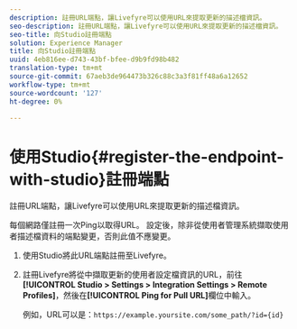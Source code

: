 ```yaml
---
description: 註冊URL端點，讓Livefyre可以使用URL來提取更新的描述檔資訊。
seo-description: 註冊URL端點，讓Livefyre可以使用URL來提取更新的描述檔資訊。
seo-title: 向Studio註冊端點
solution: Experience Manager
title: 向Studio註冊端點
uuid: 4eb816ee-d743-43bf-bfee-d9b9fd98b482
translation-type: tm+mt
source-git-commit: 67aeb3de964473b326c88c3a3f81ff48a6a12652
workflow-type: tm+mt
source-wordcount: '127'
ht-degree: 0%

---
```



# 使用Studio{#register-the-endpoint-with-studio}註冊端點

註冊URL端點，讓Livefyre可以使用URL來提取更新的描述檔資訊。

每個網路僅註冊一次Ping以取得URL。 設定後，除非從使用者管理系統擷取使用者描述檔資料的端點變更，否則此值不應變更。

1. 使用Studio將此URL端點註冊至Livefyre。
1. 註冊Livefyre將從中擷取更新的使用者設定檔資訊的URL，前往&#x200B;**[!UICONTROL Studio > Settings > Integration Settings > Remote Profiles]**，然後在&#x200B;**[!UICONTROL Ping for Pull URL]**&#x200B;欄位中輸入。

   例如，URL可以是：`https://example.yoursite.com/some_path/?id={id}`

